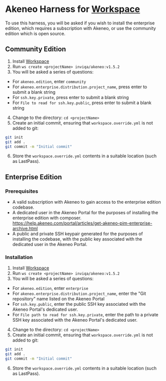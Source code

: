 # Akeneo Harness for [Workspace]

To use this harness, you will be asked if you wish to install the enterprise edition, which requires a subscription
with Akeneo, or use the community edition which is open source.

## Community Edition

1. Install [Workspace]
2. Run `ws create <projectName> inviqa/akeneo:v1.5.2`
3. You will be asked a series of questions:
  - For `akeneo.edition`, enter `community`
  - For `akeneo.enterprise.distribution.project_name`, press enter to submit a blank string
  - For `ssh.key.private`, press enter to submit a blank string
  - For `File to read for ssh.key.public`, press enter to submit a blank string
4. Change to the <projectName> directory: `cd <projectName>`
5. Create an initial commit, ensuring that `workspace.override.yml` is not added to git:
```bash
git init
git add .
git commit -m "Initial commit"
```
6. Store the `workspace.override.yml` contents in a suitable location (such as LastPass).

## Enterprise Edition

### Prerequisites

- A valid subscription with Akeneo to gain access to the enterprise edition codebase.
- A dedicated user in the Akeneo Portal for the purposes of installing the enterprise edition with composer.
  https://help.akeneo.com/portal/articles/get-akeneo-pim-enterprise-archive.html
- A public and private SSH keypair generated for the purposes of installing the codebase, with the public
  key associated with the dedicated user in the Akeneo Portal.

### Installation

1. Install [Workspace]
2. Run `ws create <projectName> inviqa/akeneo:v1.5.2`
3. You will be asked a series of questions:
  - For `akeneo.edition`, enter `enterprise`
  - For `akeneo.enterprise.distribution.project_name`, enter the "Git repository" name listed on the Akeneo Portal
  - For `ssh.key.public`, enter the public SSH key associated with the Akeneo Portal's dedicated user.
  - For `File path to read for ssh.key.private`, enter the path to a private SSH key associated with the Akeneo Portal's dedicated user.
4. Change to the <projectName> directory: `cd <projectName>`
5. Create an initial commit, ensuring that `workspace.override.yml` is not added to git:
```bash
git init
git add .
git commit -m "Initial commit"
```
6. Store the `workspace.override.yml` contents in a suitable location (such as LastPass).

[Workspace]: https://github.com/my127/workspace
